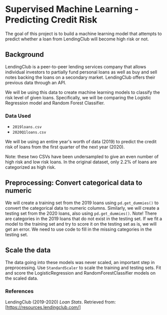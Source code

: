 # Supervised Machine Learning - Predicting Credit Risk

The goal of this project is to build a machine learning model that attempts to predict whether a loan from LendingClub will become high risk or not. 

## Background

LendingClub is a peer-to-peer lending services company that allows individual investors to partially fund personal loans as well as buy and sell notes backing the loans on a secondary market. LendingClub offers their previous data through an API.

We will be using this data to create machine learning models to classify the risk level of given loans. Specifically, we will be comparing the Logistic Regression model and Random Forest Classifier.


### Data Used

* `2019loans.csv`
* `2020Q1loans.csv`

We will be using an entire year's worth of data (2019) to predict the credit risk of loans from the first quarter of the next year (2020).

Note: these two CSVs have been undersampled to give an even number of high risk and low risk loans. In the original dataset, only 2.2% of loans are categorized as high risk. 

## Preprocessing: Convert categorical data to numeric

We will create a training set from the 2019 loans using `pd.get_dummies()` to convert the categorical data to numeric columns. Similarly, we will create a testing set from the 2020 loans, also using `pd.get_dummies()`. Note! There are categories in the 2019 loans that do not exist in the testing set. If we fit a model to the training set and try to score it on the testing set as is, we will get an error. We need to use code to fill in the missing categories in the testing set. 

## Scale the data

The data going into these models was never scaled, an important step in preprocessing. Use `StandardScaler` to scale the training and testing sets. Fit and score the LogisticRegression and RandomForestClassifier models on the scaled data. 


### References

LendingClub (2019-2020) _Loan Stats_. Retrieved from: [https://resources.lendingclub.com/]

